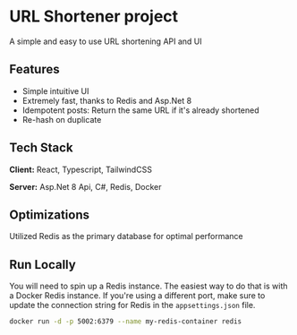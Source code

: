 # URL Shortener project

A simple and easy to use URL shortening API and UI

## Features

- Simple intuitive UI
- Extremely fast, thanks to Redis and Asp.Net 8
- Idempotent posts: Return the same URL if it's already shortened
- Re-hash on duplicate

## Tech Stack

**Client:** React, Typescript, TailwindCSS

**Server:** Asp.Net 8 Api, C#, Redis, Docker

## Optimizations

Utilized Redis as the primary database for optimal performance

## Run Locally

You will need to spin up a Redis instance. The easiest way to do that is with a Docker Redis instance. If you're using a different port, make sure to update the connection string for Redis in the `appsettings.json` file.

```bash
docker run -d -p 5002:6379 --name my-redis-container redis

```
